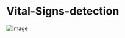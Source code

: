 # Vital-Signs-detection

![image](https://github.com/user-attachments/assets/de797a35-6797-454b-b5b2-487f1ceec64d)
